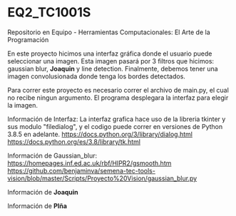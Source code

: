 # EQ2_TC1001S
Repositorio en Equipo - Herramientas Computacionales: El Arte de la Programación

En este proyecto hicimos una interfaz gráfica donde el usuario puede seleccionar una imagen. Esta imagen pasará por 3 filtros que hicimos: gaussian blur, __Joaquin__ y line detection. Finalmente, debemos tener una imagen convolusionada donde tenga los bordes detectados. 

Para correr este proyecto es necesario correr el archivo de main.py, el cual no recibe ningun argumento. El programa desplegara la interfaz para elegir la imagen.

Información de Interfaz: 
La interfaz grafica hace uso de la libreria tkinter y sus modulo "filedialog", y el codigo puede correr en versiones de Python 3.8.5 en adelante. 
https://docs.python.org/3/library/dialog.html
https://docs.python.org/es/3.8/library/tk.html
 

Información de Gaussian_blur: 
https://homepages.inf.ed.ac.uk/rbf/HIPR2/gsmooth.htm
https://github.com/benjaminva/semena-tec-tools-vision/blob/master/Scripts/Proyecto%20Vision/gaussian_blur.py

Información de __Joaquin__


Información de __PIña__


